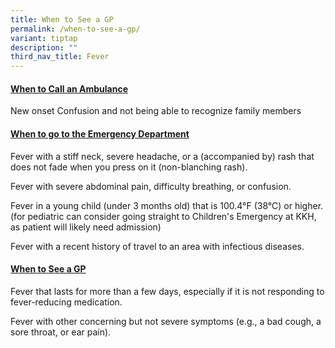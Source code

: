 ```yaml
---
title: When to See a GP
permalink: /when-to-see-a-gp/
variant: tiptap
description: ""
third_nav_title: Fever
---
```

<h4><strong><u>When to Call an Ambulance</u></strong></h4>
<p></p>
<p>New onset Confusion and not being able to recognize family members</p>
<p></p>
<h4><strong><u>When to go to the Emergency Department</u></strong></h4>
<p></p>
<p>Fever with a stiff neck, severe headache, or a (accompanied by) rash that
does not fade when you press on it (non-blanching rash).</p>
<p></p>
<p>Fever with severe abdominal pain, difficulty breathing, or confusion.</p>
<p></p>
<p>Fever in a young child (under 3 months old) that is 100.4°F (38°C) or
higher. (for pediatric can consider going straight to Children's Emergency
at KKH, as patient will likely need admission)</p>
<p></p>
<p>Fever with a recent history of travel to an area with infectious diseases.</p>
<p></p>
<h4><strong><u>When to See a GP</u></strong></h4>
<p></p>
<p>Fever that lasts for more than a few days, especially if it is not responding
to fever-reducing medication.</p>
<p></p>
<p>Fever with other concerning but not severe symptoms (e.g., a bad cough,
a sore throat, or ear pain).</p>
<p></p>
<p></p>